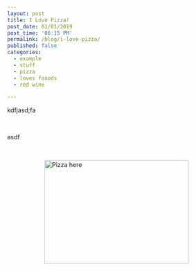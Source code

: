 ```yaml
---
layout: post
title: I Love Pizza!
post_date: 01/01/2019
post_time: '06:15 PM'
permalink: /blog/i-love-pizza/
published: false
categories:
  - example
  - stuff
  - pizza
  - loves fooods
  - red wine

---
```

<p>kdfjasd;fa</p>
<p>&nbsp;</p>
<p>asdf</p>
<p>&nbsp;</p>
<p><img style="display: block; margin-left: auto; margin-right: auto;" src="https://image.shutterstock.com/image-photo/mouth-watering-delicious-cheese-pizza-260nw-1637074219.jpg" alt="Pizza here" width="333" height="239" /></p>
